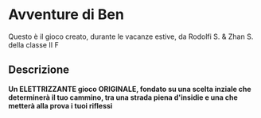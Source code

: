 # Avventure di Ben

Questo è il gioco creato, durante le vacanze estive, da Rodolfi S. & Zhan S. della classe II F

## Descrizione 

__Un ELETTRIZZANTE gioco ORIGINALE, fondato su una scelta inziale che determinerà il tuo cammino, tra una strada piena d'insidie e una che metterà alla prova i tuoi riflessi__
